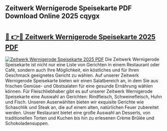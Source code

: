 ## Zeitwerk Wernigerode Speisekarte PDF Download Online 2025 cqygx

# <h2><a href="http://gc82w2.nevu.top/?p=Zeitwerk+Wernigerode+Speisekarte">🔗 👉🔴 Zeitwerk Wernigerode Speisekarte 2025 PDF</a></h2>

[![Zeitwerk Wernigerode Speisekarte 2025 PDF](https://i.imgur.com/dBaPXMq.png)](http://gc82w2.nevu.top/?p=Zeitwerk+Wernigerode+Speisekarte)
Die Zeitwerk Wernigerode Speisekarte ist nicht nur eine Liste von Gerichten in einem Restaurant oder Café, sondern auch Ihre Möglichkeit, ein köstliches und für Ihren Geschmack geeignetes Gericht zu wählen. Auf unserer Zeitwerk Wernigerode Speisekarte bieten wir einen Salatbereich an, in dem Sie aus frischen Gemüse- und Obstsalaten für eine gesunde Ernährung wählen können. Für Fleischliebhaber gibt es auf unserer Zeitwerk Wernigerode Speisekarte eine Auswahl an Gerichten: Rindfleisch, Schweinefleisch, Huhn und Fisch. Unseren Auserwählten bieten wir exquisite Gerichte wie Schaschlik und Steak an, die auf einem alten, natürlichen Feuer zubereitet werden. Unser Restaurant bietet eine große Auswahl an Desserts, von traditionellen Torten und Kuchen bis hin zu erlesenen Crème Brûlée und Schokoladensuppen.
